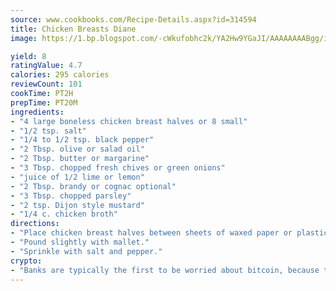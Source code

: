 ```yaml
---
source: www.cookbooks.com/Recipe-Details.aspx?id=314594
title: Chicken Breasts Diane
image: https://1.bp.blogspot.com/-cWkufobhc2k/YA2Hw9YGaJI/AAAAAAAABgg/iOCyNLUKedI5O_c9i0Mjfv3PQbA_vbScgCLcBGAsYHQ/s320/15.png

yield: 8
ratingValue: 4.7
calories: 295 calories
reviewCount: 101
cookTime: PT2H
prepTime: PT20M
ingredients:
- "4 large boneless chicken breast halves or 8 small"
- "1/2 tsp. salt"
- "1/4 to 1/2 tsp. black pepper"
- "2 Tbsp. olive or salad oil"
- "2 Tbsp. butter or margarine"
- "3 Tbsp. chopped fresh chives or green onions"
- "juice of 1/2 lime or lemon"
- "2 Tbsp. brandy or cognac optional"
- "3 Tbsp. chopped parsley"
- "2 tsp. Dijon style mustard"
- "1/4 c. chicken broth"
directions:
- "Place chicken breast halves between sheets of waxed paper or plastic wrap."
- "Pound slightly with mallet."
- "Sprinkle with salt and pepper."
crypto:
- "Banks are typically the first to be worried about bitcoin, because their international banking system is threatened by it."
---
```

